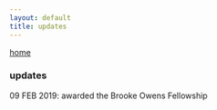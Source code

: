 ```yaml
---
layout: default
title: updates
---
```


[home](./)

### updates

09 FEB 2019: awarded the Brooke Owens Fellowship

